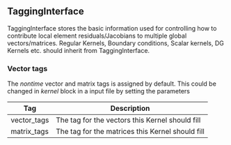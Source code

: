 ## TaggingInterface
TaggingInterface stores the basic information used for controlling how to contribute local element
residuals/Jacobians to multiple global vectors/matrices. Regular Kernels, Boundary conditions, Scalar kernels, DG Kernels etc. should inherit from TaggingInterface.

### Vector tags
The _nontime_ vector and matrix tags is assigned by default. This could be changed in _kernel_ block in a input file by setting the parameters

| Tag           | Description |
|-              |            -|
|vector_tags    | The tag for the vectors this Kernel should fill |
|matrix_tags    | The tag for the matrices this Kernel should fill |
